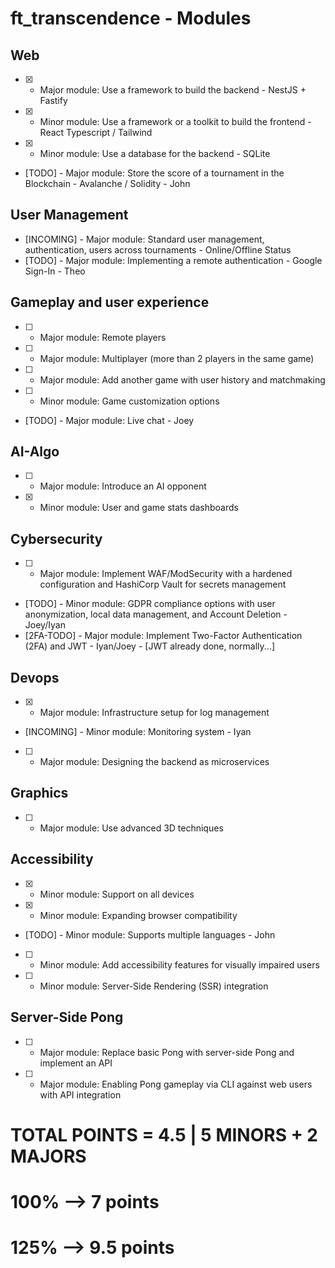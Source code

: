 # ft_transcendence - Modules

## Web
- [X] - Major module: Use a framework to build the backend - NestJS + Fastify
- [X] - Minor module: Use a framework or a toolkit to build the frontend - React Typescript / Tailwind
- [X] - Minor module: Use a database for the backend - SQLite
- [TODO] - Major module: Store the score of a tournament in the Blockchain - Avalanche / Solidity - John

## User Management
- [INCOMING] - Major module: Standard user management, authentication, users across tournaments - Online/Offline Status
- [TODO] - Major module: Implementing a remote authentication - Google Sign-In - Theo

## Gameplay and user experience
- [ ] - Major module: Remote players
- [ ] - Major module: Multiplayer (more than 2 players in the same game)
- [ ] - Major module: Add another game with user history and matchmaking
- [ ] - Minor module: Game customization options
- [TODO] - Major module: Live chat - Joey

## AI-Algo
- [ ] - Major module: Introduce an AI opponent
- [X] - Minor module: User and game stats dashboards

## Cybersecurity
- [ ] - Major module: Implement WAF/ModSecurity with a hardened configuration and HashiCorp Vault for secrets management
- [TODO] - Minor module: GDPR compliance options with user anonymization, local data management, and Account Deletion - Joey/Iyan
- [2FA-TODO] - Major module: Implement Two-Factor Authentication (2FA) and JWT - Iyan/Joey - [JWT already done, normally...]

## Devops
- [X] - Major module: Infrastructure setup for log management
- [INCOMING] - Minor module: Monitoring system - Iyan
- [ ] - Major module: Designing the backend as microservices

## Graphics
- [ ] - Major module: Use advanced 3D techniques

## Accessibility
- [X] - Minor module: Support on all devices
- [X] - Minor module: Expanding browser compatibility
- [TODO] - Minor module: Supports multiple languages - John
- [ ] - Minor module: Add accessibility features for visually impaired users
- [ ] - Minor module: Server-Side Rendering (SSR) integration

## Server-Side Pong
- [ ] - Major module: Replace basic Pong with server-side Pong and implement an API
- [ ] - Major module: Enabling Pong gameplay via CLI against web users with API integration

# TOTAL POINTS = 4.5 | 5 MINORS + 2 MAJORS
# 100% --> 7 points
# 125% --> 9.5 points